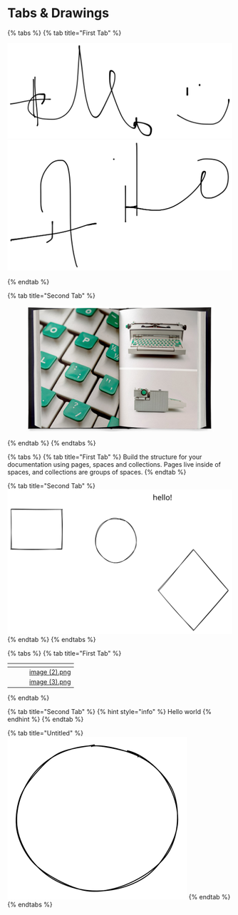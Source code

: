 # Tabs & Drawings

{% tabs %}
{% tab title="First Tab" %}


<img src=".gitbook/assets/file.excalidraw (3).svg" alt="" class="gitbook-drawing">

<img src=".gitbook/assets/file.excalidraw.svg" alt="" class="gitbook-drawing">


{% endtab %}

{% tab title="Second Tab" %}
<figure><img src=".gitbook/assets/image (2).png" alt=""><figcaption></figcaption></figure>
{% endtab %}
{% endtabs %}

{% tabs %}
{% tab title="First Tab" %}
Build the structure for your documentation using pages, spaces and collections. Pages live inside of spaces, and collections are groups of spaces.
{% endtab %}

{% tab title="Second Tab" %}
<img src=".gitbook/assets/file.excalidraw (1).svg" alt="" class="gitbook-drawing">
{% endtab %}
{% endtabs %}

{% tabs %}
{% tab title="First Tab" %}
<table data-view="cards"><thead><tr><th></th><th></th><th></th><th data-hidden data-card-cover data-type="files"></th></tr></thead><tbody><tr><td></td><td></td><td></td><td><a href=".gitbook/assets/image (2).png">image (2).png</a></td></tr><tr><td></td><td></td><td></td><td><a href=".gitbook/assets/image (3).png">image (3).png</a></td></tr></tbody></table>
{% endtab %}

{% tab title="Second Tab" %}
{% hint style="info" %}
Hello world
{% endhint %}
{% endtab %}

{% tab title="Untitled" %}
<img src=".gitbook/assets/file.excalidraw (4).svg" alt="" class="gitbook-drawing">
{% endtab %}
{% endtabs %}
